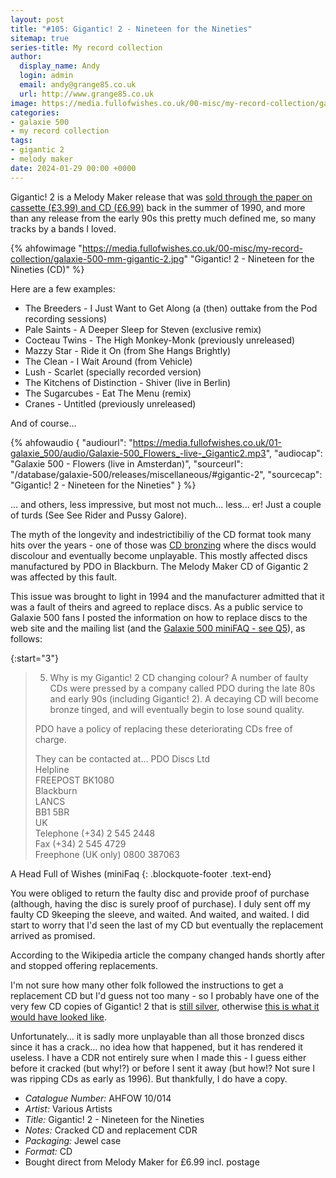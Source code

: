 ```yaml
---
layout: post
title: "#105: Gigantic! 2 - Nineteen for the Nineties"
sitemap: true
series-title: My record collection
author:
  display_name: Andy
  login: admin
  email: andy@grange85.co.uk
  url: http://www.grange85.co.uk
image: https://media.fullofwishes.co.uk/00-misc/my-record-collection/galaxie-500-mm-gigantic-2.jpg
categories:
- galaxie 500
- my record collection
tags:
- gigantic 2
- melody maker
date: 2024-01-29 00:00 +0000
---
```

Gigantic! 2 is a Melody Maker release that was [sold through the paper on cassette (£3.99) and CD (£6.99)](https://media.fullofwishes.co.uk/01-galaxie_500/pictures/melody-maker-gigantic-2-1990-09-09-print-ad.jpg) back in the summer of 1990, and more than any release from the early 90s this pretty much defined me, so many tracks by a bands I loved.

{% ahfowimage "https://media.fullofwishes.co.uk/00-misc/my-record-collection/galaxie-500-mm-gigantic-2.jpg" "Gigantic! 2 - Nineteen for the Nineties (CD)" %}

Here are a few examples:

<!--more-->

 - The Breeders - I Just Want to Get Along (a (then) outtake from the Pod recording sessions)
 - Pale Saints - A Deeper Sleep for Steven (exclusive remix)
 - Cocteau Twins - The High Monkey-Monk (previously unreleased)
 - Mazzy Star - Ride it On (from She Hangs Brightly)
 - The Clean - I Wait Around (from Vehicle)
 - Lush - Scarlet (specially recorded version)
 - The Kitchens of Distinction - Shiver (live in Berlin)
 - The Sugarcubes - Eat The Menu (remix)
 - Cranes - Untitled (previously unreleased)

And of course...

{% ahfowaudio {
"audiourl": "https://media.fullofwishes.co.uk/01-galaxie_500/audio/Galaxie-500_Flowers_-live-_Gigantic2.mp3",
"audiocap": "Galaxie 500 - Flowers (live in Amsterdan)",
"sourceurl": "/database/galaxie-500/releases/miscellaneous/#gigantic-2",
"sourcecap": "Gigantic! 2 - Nineteen for the Nineties"
} %}

... and others, less impressive, but most not much... less... er! Just a couple of turds (See See Rider and Pussy Galore).

The myth of the longevity and indestrictibiliy of the CD format took many hits over the years - one of those was [CD bronzing](https://en.wikipedia.org/wiki/Compact_disc_bronzing) where the discs would discolour and eventually become unplayable. This mostly affected discs manufactured by PDO in Blackburn. The Melody Maker CD of Gigantic 2 was affected by this fault.

This issue was brought to light in 1994 and the manufacturer admitted that it was a fault of theirs and agreed to replace discs. As a public service to Galaxie 500 fans I posted the information on how to replace discs to the web site and the mailing list (and the [Galaxie 500 miniFAQ - see Q5](https://media.fullofwishes.co.uk/archive/1996-06-27-galaxie-500-mailing-list-mini-faq.txt)), as follows:

{:start="3"}
> 5.  Why is my Gigantic! 2 CD changing colour?
>  A number of faulty CDs were pressed by a company called PDO during the late 80s and early 90s (including Gigantic! 2). A decaying CD will become bronze tinged, and will eventually begin to lose sound quality. 
> 
> PDO have a policy of replacing these deteriorating CDs free of charge.
> 
> They can be contacted at...
> PDO Discs Ltd  
> Helpline  
> FREEPOST BK1080  
> Blackburn  
> LANCS  
> BB1 5BR  
> UK 	  
> Telephone 	(+34) 2 545 2448  
> Fax 	(+34) 2 545 4729  
> Freephone (UK only) 	0800 387063  

 A Head Full of Wishes (miniFaq
{: .blockquote-footer .text-end}

You were obliged to return the faulty disc and provide proof of purchase (although, having the disc is surely proof of purchase). I duly sent off my faulty CD 9keeping the sleeve, and waited. And waited, and waited. I did start to worry that I'd seen the last of my CD but eventually the replacement arrived as promised.

According to the Wikipedia article the company changed hands shortly after and stopped offering replacements.

I'm not sure how many other folk followed the instructions to get a replacement CD but I'd guess not too many - so I probably have one of the very few CD copies of Gigantic! 2 that is [still silver](https://media.fullofwishes.co.uk/00-misc/my-record-collection/galaxie-500-mm-gigantic-2-silver.jpg), otherwise [this is what it would have looked like](https://media.fullofwishes.co.uk/00-misc/my-record-collection/galaxie-500-mm-gigantic-2-bronzed.jpg). 

Unfortunately... it is sadly more unplayable than all those bronzed discs since it has a crack... no idea how that happened, but it has rendered it useless. I have a CDR not entirely sure when I made this - I guess either before it cracked (but why!?) or before I sent it away (but how!? Not sure I was ripping CDs as early as 1996). But thankfully, I do have a copy.

 - *Catalogue Number:*  AHFOW 10/014
 - *Artist:* Various Artists
 - *Title:* Gigantic! 2 - Nineteen for the Nineties 
 - *Notes:* Cracked CD and replacement CDR
 - *Packaging:* Jewel case
 - *Format:* CD
 - Bought direct from Melody Maker for £6.99 incl. postage

